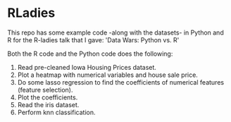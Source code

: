 # RLadies

This repo has some example code -along with the datasets- in Python and R for the R-ladies talk that I gave: 'Data Wars: Python vs. R'

Both the R code and the Python code does the following:

1) Read pre-cleaned Iowa Housing Prices dataset.
2) Plot a heatmap with numerical variables and house sale price.
3) Do some lasso regression to find the coefficients of numerical features (feature selection).
4) Plot the coefficients.
5) Read the iris dataset.
6) Perform knn classification.
